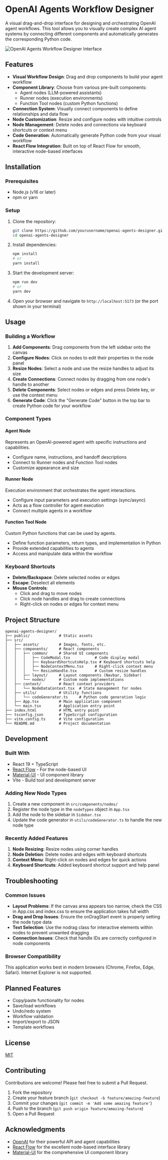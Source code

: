 ﻿# OpenAI Agents Workflow Designer

A visual drag-and-drop interface for designing and orchestrating OpenAI agent workflows. This tool allows you to visually create complex AI agent systems by connecting different components and automatically generates the corresponding Python code.

![OpenAI Agents Workflow Designer Interface](public/screenshot.png)

## Features

- **Visual Workflow Design**: Drag and drop components to build your agent workflow
- **Component Library**: Choose from various pre-built components:
  - Agent nodes (LLM-powered assistants)
  - Runner nodes (execution environments)
  - Function Tool nodes (custom Python functions)
- **Connection System**: Visually connect components to define relationships and data flow
- **Node Customization**: Resize and configure nodes with intuitive controls
- **Node Management**: Delete nodes and connections via keyboard shortcuts or context menu
- **Code Generation**: Automatically generate Python code from your visual workflow
- **React Flow Integration**: Built on top of React Flow for smooth, interactive node-based interfaces

## Installation

### Prerequisites

- Node.js (v16 or later)
- npm or yarn

### Setup

1. Clone the repository:
   ```bash
   git clone https://github.com/yourusername/openai-agents-designer.git
   cd openai-agents-designer
   ```

2. Install dependencies:
   ```bash
   npm install
   # or
   yarn install
   ```

3. Start the development server:
   ```bash
   npm run dev
   # or
   yarn dev
   ```

4. Open your browser and navigate to `http://localhost:5173` (or the port shown in your terminal)

## Usage

### Building a Workflow

1. **Add Components**: Drag components from the left sidebar onto the canvas
2. **Configure Nodes**: Click on nodes to edit their properties in the node panel
3. **Resize Nodes**: Select a node and use the resize handles to adjust its size
4. **Create Connections**: Connect nodes by dragging from one node's handle to another
5. **Delete Components**: Select nodes or edges and press Delete key, or use the context menu
6. **Generate Code**: Click the "Generate Code" button in the top bar to create Python code for your workflow

### Component Types

#### Agent Node
Represents an OpenAI-powered agent with specific instructions and capabilities.
- Configure name, instructions, and handoff descriptions
- Connect to Runner nodes and Function Tool nodes
- Customize appearance and size

#### Runner Node
Execution environment that orchestrates the agent interactions.
- Configure input parameters and execution settings (sync/async)
- Acts as a flow controller for agent execution
- Connect multiple agents in a workflow

#### Function Tool Node
Custom Python functions that can be used by agents.
- Define function parameters, return types, and implementation in Python
- Provide extended capabilities to agents
- Access and manipulate data within the workflow

### Keyboard Shortcuts

- **Delete/Backspace**: Delete selected nodes or edges
- **Escape**: Deselect all elements
- **Mouse Controls**:
  - Click and drag to move nodes
  - Click node handles and drag to create connections
  - Right-click on nodes or edges for context menu

## Project Structure

```
openai-agents-designer/
├── public/             # Static assets
├── src/
│   ├── assets/         # Images, fonts, etc.
│   ├── components/     # React components
│   │   ├── common/     # Shared UI components
│   │   │   ├── CodeModal.tsx           # Code display modal
│   │   │   ├── KeyboardShortcutsHelp.tsx # Keyboard shortcuts help
│   │   │   ├── NodeContextMenu.tsx     # Right-click context menu
│   │   │   └── ResizeHandle.tsx        # Custom resize handles
│   │   ├── layout/     # Layout components (Navbar, Sidebar)
│   │   └── nodes/      # Custom node implementations
│   ├── context/        # React context providers
│   │   └── NodeDataContext.tsx  # State management for nodes
│   ├── utils/          # Utility functions
│   │   └── codeGenerator.ts     # Python code generation logic
│   ├── App.tsx         # Main application component
│   └── main.tsx        # Application entry point
├── index.html          # HTML entry point
├── tsconfig.json       # TypeScript configuration
├── vite.config.ts      # Vite configuration
└── README.md           # Project documentation
```

## Development

### Built With

- React 19 + TypeScript
- [React Flow](https://reactflow.dev/) - For the node-based UI
- [Material-UI](https://mui.com/) - UI component library
- Vite - Build tool and development server

### Adding New Node Types

1. Create a new component in `src/components/nodes/`
2. Register the node type in the `nodeTypes` object in `App.tsx`
3. Add the node to the sidebar in `Sidebar.tsx`
4. Update the code generator in `utils/codeGenerator.ts` to handle the new node type

### Recently Added Features

1. **Node Resizing**: Resize nodes using corner handles
2. **Node Deletion**: Delete nodes and edges with keyboard shortcuts
3. **Context Menu**: Right-click on nodes and edges for quick actions
4. **Keyboard Shortcuts**: Added keyboard shortcut support and help panel

## Troubleshooting

### Common Issues

- **Layout Problems**: If the canvas area appears too narrow, check the CSS in App.css and index.css to ensure the application takes full width
- **Drag and Drop Issues**: Ensure the onDragStart event is properly setting the node type data
- **Text Selection**: Use the nodrag class for interactive elements within nodes to prevent unwanted dragging
- **Connection Issues**: Check that handle IDs are correctly configured in node components

### Browser Compatibility

This application works best in modern browsers (Chrome, Firefox, Edge, Safari). Internet Explorer is not supported.

## Planned Features

- Copy/paste functionality for nodes
- Save/load workflows
- Undo/redo system
- Workflow validation
- Import/export to JSON
- Template workflows

## License

[MIT](LICENSE)

## Contributing

Contributions are welcome! Please feel free to submit a Pull Request.

1. Fork the repository
2. Create your feature branch (`git checkout -b feature/amazing-feature`)
3. Commit your changes (`git commit -m 'Add some amazing feature'`)
4. Push to the branch (`git push origin feature/amazing-feature`)
5. Open a Pull Request

## Acknowledgments

- [OpenAI](https://openai.com/) for their powerful API and agent capabilities
- [React Flow](https://reactflow.dev/) for the excellent node-based interface library
- [Material-UI](https://mui.com/) for the comprehensive UI component library